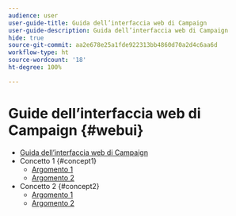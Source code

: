 ```yaml
---
audience: user
user-guide-title: Guida dell’interfaccia web di Campaign
user-guide-description: Guida dell’interfaccia web di Campaign
hide: true
source-git-commit: aa2e678e25a1fde922313bb4860d70a2d4c6aa6d
workflow-type: ht
source-wordcount: '18'
ht-degree: 100%

---
```



# Guide dell’interfaccia web di Campaign {#webui}

+ [Guida dell’interfaccia web di Campaign](home.md)
+ Concetto 1 {#concept1}
   + [Argomento 1](concept1/topic1.md)
   + [Argomento 2](concept1/topic2.md)
+ Concetto 2 {#concept2}
   + [Argomento 1](concept2/topic1.md)
   + [Argomento 2](concept2/topic2.md)

